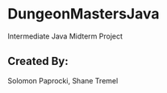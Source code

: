 # DungeonMastersJava

Intermediate Java Midterm Project

## Created By: 

Solomon Paprocki, Shane Tremel
